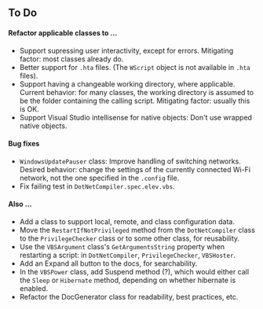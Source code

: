 ## To Do

#### Refactor applicable classes to ...

- Support supressing user interactivity, except for errors. Mitigating factor: most classes already do.  
- Better support for `.hta` files. (The `WScript` object is not available in `.hta` files).  
- Support having a changeable working directory, where applicable. Current behavior: for many classes, the working directory is assumed to be the folder containing the calling script. Mitigating factor: usually this is OK.  
- Support Visual Studio intellisense for native objects: Don't use wrapped native objects.  

#### Bug fixes

- `WindowsUpdatePauser` class: Improve handling of switching networks. Desired behavior: change the settings of the currently connected Wi-Fi network, not the one specified in the `.config` file.  
- Fix failing test in `DotNetCompiler.spec.elev.vbs`.  


#### Also ...
- Add a class to support local, remote, and class configuration data.  
- Move the `RestartIfNotPrivileged` method from the `DotNetCompiler` class to the `PrivilegeChecker` class or to some other class, for reusability.  
- Use the `VBSArgument` class's `GetArgumentsString` property when restarting a script: in `DotNetCompiler`, `PrivilegeChecker`, `VBSHoster`.
- Add an Expand all button to the docs, for searchability.  
- In the `VBSPower` class, add Suspend method (?), which would either call the `Sleep` or `Hibernate` method, depending on whether hibernate is enabled.  
- Refactor the DocGenerator class for readability, best practices, etc.